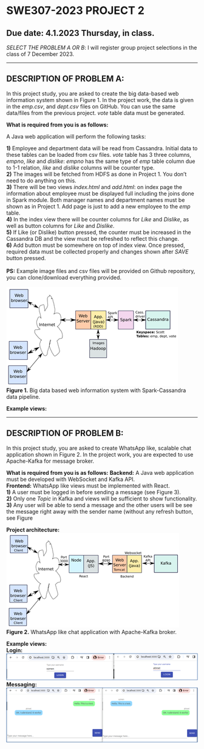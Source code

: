 # SWE307-2023 PROJECT 2
## Due date: 4.1.2023 Thursday, in class.

*SELECT THE PROBLEM A OR B*: I will register group project selections in the class of 7 December 2023.

<hr>

## DESCRIPTION OF PROBLEM A:

In this project study, you are asked to create the big data-based web information system shown in Figure 1. In the project work, the data is given in the *emp.csv*, and *dept.csv* files on GitHub. You can use the same data/files from the previous project. *vote* table data must be generated.  

**What is required from you is as follows:**

A Java web application will perform the following tasks:

**1)** Employee and department data will be read from Cassandra. Initial data to these tables can be loaded from csv files. *vote* table has 3 three columns, *empno*, *like* and *dislike*: *empno* has the same type of *emp* table column due to 1-1 relation, *like* and *dislike* columns will be counter type. <br>
**2)** The images will be fetched from HDFS as done in Project 1. You don’t need to do anything on this.<br>
**3)** There will be two views *index.html* and *add.html*: on index page the information about employee must be displayed full including the joins done in Spark module. Both manager names and department names must be shown as in Project 1. Add page is just to add a new employee to the *emp* table. <br>
**4)** In the index view there will be counter columns for *Like* and *Dislike*, as well as button columns for *Like* and *Dislike*.<br>
**5)** If Like (or Dislike) button pressed, the counter must be increased in the Cassandra DB and the view must be refreshed to reflect this change. <br>
**6)** Add button must be somewhere on top of index view. Once pressed, required data must be collected properly and changes shown after *SAVE* button pressed.<br>
<br>
**PS:** Example image files and csv files will be provided on Github repository, you can clone/download everything provided. 
<br>
<br>
![Project architecture.](pro2a.png)
<br>
**Figure 1.** Big data based web information system with Spark-Cassandra data pipeline.
<br>

**Example views:** 
<!-- ![Expected output.](--Screenshot.png) -->

<hr>

## DESCRIPTION OF PROBLEM B:

In this project study, you are asked to create WhatsApp like, scalable chat application shown in Figure 2. In the project work, you are expected to use Apache-Kafka for message broker.

**What is required from you is as follows:**
**Backend:** A Java web application must be developed with WebSocket and Kafka API.<br>
**Frontend:** WhatsApp like views must be implemented with React.<br>
**1)** A user must be logged in before sending a message (see Figure 3).  <br>
**2)** Only one *Topic* in Kafka and views will be sufficient to show functionality. <br>
**3)** Any user will be able to send a message and the other users will be see the message right away with the sender name (without any refresh button, see Figure  <br>

**Project architecture:** 
<br>
![Project architecture.](pro2b.png)
<br>
**Figure 2.** WhatsApp like chat application with Apache-Kafka broker. 
<br>

**Example views:**<br>
**Login:**<br>
![Login.](fig3.png)
<br>
**Messaging:**<br>
![Messages.](fig4.png)
